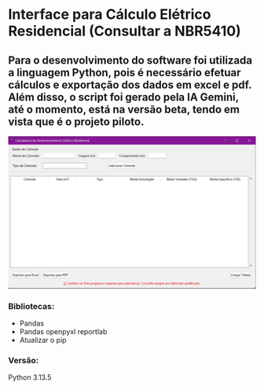 # Interface para Cálculo Elétrico Residencial (Consultar a NBR5410)

## Para o desenvolvimento do software foi utilizada a linguagem Python, pois é necessário efetuar cálculos e exportação dos dados em excel e pdf. Além disso, o script foi gerado pela IA Gemini, até o momento, está na versão beta, tendo em vista que é o projeto piloto.

![Interface](assets/Screenshot_4.jpg)

### Bibliotecas:
- Pandas
- Pandas openpyxl reportlab
- Atualizar o pip

### Versão:
Python 3.13.5
  
